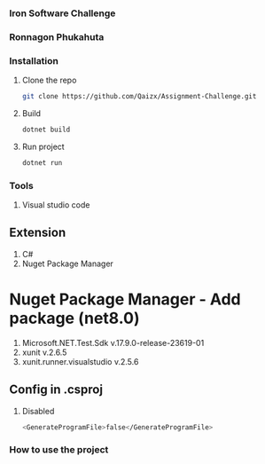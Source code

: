 ### Iron Software Challenge
### Ronnagon Phukahuta

### Installation
1. Clone the repo
   ```sh
   git clone https://github.com/Qaizx/Assignment-Challenge.git
   ```
2. Build
   ```sh
   dotnet build
   ```
3. Run project
   ```sh
   dotnet run
   ```

### Tools
1. Visual studio code

## Extension
1. C#
2. Nuget Package Manager

# Nuget Package Manager - Add package (net8.0)
1. Microsoft.NET.Test.Sdk v.17.9.0-release-23619-01
2. xunit v.2.6.5
3. xunit.runner.visualstudio v.2.5.6

## Config in .csproj
1. Disabled
   ```sh
   <GenerateProgramFile>false</GenerateProgramFile>
   ```

### How to use the project
